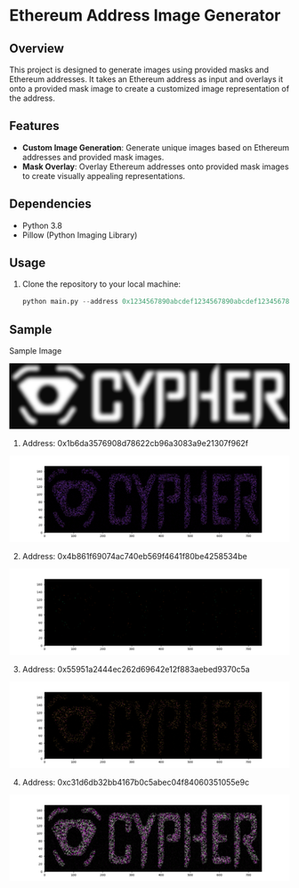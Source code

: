 # Ethereum Address Image Generator

## Overview

This project is designed to generate images using provided masks and Ethereum addresses. It takes an Ethereum address as input and overlays it onto a provided mask image to create a customized image representation of the address.

## Features

- **Custom Image Generation**: Generate unique images based on Ethereum addresses and provided mask images.
- **Mask Overlay**: Overlay Ethereum addresses onto provided mask images to create visually appealing representations.

## Dependencies

- Python 3.8
- Pillow (Python Imaging Library)

## Usage

1. Clone the repository to your local machine:
   ```py
   python main.py --address 0x1234567890abcdef1234567890abcdef12345678 --mask mask.png
   ```

## Sample

Sample Image

![Alt Text](mask.png)

1. Address: 0x1b6da3576908d78622cb96a3083a9e21307f962f

![Alt Text](samples/1b6da3576908d78622cb96a3083a9e21307f962f.png)

2. Address: 0x4b861f69074ac740eb569f4641f80be4258534be

![Alt Text](samples/4b861f69074ac740eb569f4641f80be4258534be.png)

3. Address: 0x55951a2444ec262d69642e12f883aebed9370c5a

![Alt Text](samples/55951a2444ec262d69642e12f883aebed9370c5a.png)

4. Address: 0xc31d6db32bb4167b0c5abec04f84060351055e9c

![Alt Text](samples/c31d6db32bb4167b0c5abec04f84060351055e9c.png)
